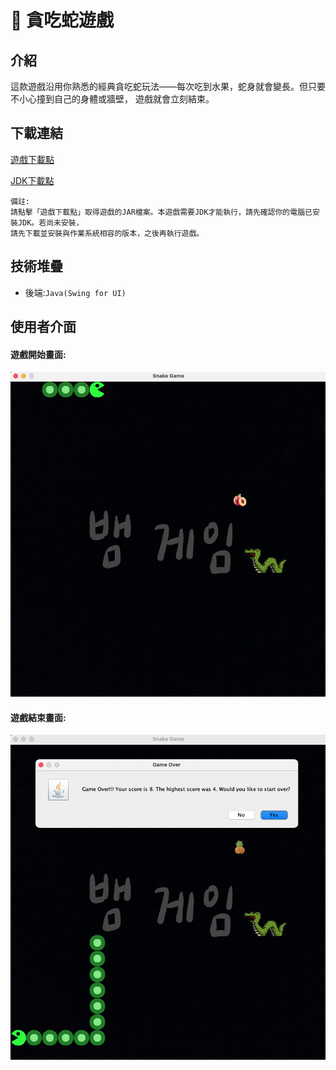:snake: 貪吃蛇遊戲
===

介紹
---
這款遊戲沿用你熟悉的經典貪吃蛇玩法——每次吃到水果，蛇身就會變長。但只要不小心撞到自己的身體或牆壁，
遊戲就會立刻結束。

下載連結
---
[遊戲下載點](https://drive.google.com/drive/folders/13U5MFBYBYRKDpuSPCnkBTPcvFVTklfVG?usp=sharing)

[JDK下載點](https://www.oracle.com/java/technologies/downloads/)

    備註:
    請點擊「遊戲下載點」取得遊戲的JAR檔案。本遊戲需要JDK才能執行，請先確認你的電腦已安裝JDK。若尚未安裝，
    請先下載並安裝與作業系統相容的版本，之後再執行遊戲。
    
技術堆疊
---

* 後端:`Java(Swing for UI)`

使用者介面
---

    
#### 遊戲開始畫面:
![](assets/main_screen.png)

#### 遊戲結束畫面:
![](assets/game_over.png)


